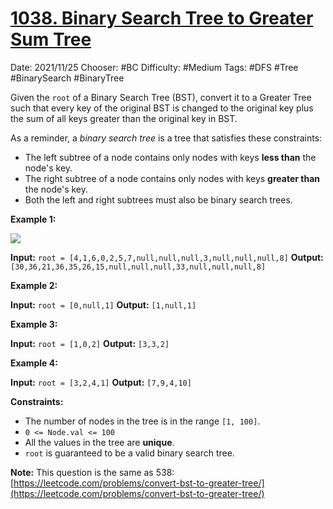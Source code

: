# [1038. Binary Search Tree to Greater Sum Tree](https://leetcode.com/problems/binary-search-tree-to-greater-sum-tree/)

Date: 2021/11/25
Chooser: #BC 
Difficulty: #Medium 
Tags: #DFS #Tree #BinarySearch #BinaryTree

Given the `root` of a Binary Search Tree (BST), convert it to a Greater Tree such that every key of the original BST is changed to the original key plus the sum of all keys greater than the original key in BST.

As a reminder, a _binary search tree_ is a tree that satisfies these constraints:

-   The left subtree of a node contains only nodes with keys **less than** the node's key.
-   The right subtree of a node contains only nodes with keys **greater than** the node's key.
-   Both the left and right subtrees must also be binary search trees.

**Example 1:**

![](https://assets.leetcode.com/uploads/2019/05/02/tree.png)

**Input:** `root = [4,1,6,0,2,5,7,null,null,null,3,null,null,null,8]`
**Output:** `[30,36,21,36,35,26,15,null,null,null,33,null,null,null,8]`

**Example 2:**

**Input:** `root = [0,null,1]`
**Output:** `[1,null,1]`

**Example 3:**

**Input:** `root = [1,0,2]`
**Output:** `[3,3,2]`

**Example 4:**

**Input:** `root = [3,2,4,1]`
**Output:** `[7,9,4,10]`

**Constraints:**

-   The number of nodes in the tree is in the range `[1, 100]`.
-   `0 <= Node.val <= 100`
-   All the values in the tree are **unique**.
-   `root` is guaranteed to be a valid binary search tree.

**Note:** This question is the same as 538: [https://leetcode.com/problems/convert-bst-to-greater-tree/](https://leetcode.com/problems/convert-bst-to-greater-tree/)